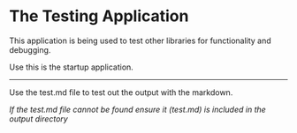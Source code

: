 # The Testing Application


This application is being used to test other libraries for functionality and debugging. 

Use this is the startup application. 

---

Use the test.md file to test out the output with the markdown.

*If the test.md file cannot be found ensure it (test.md) is included in the output directory*